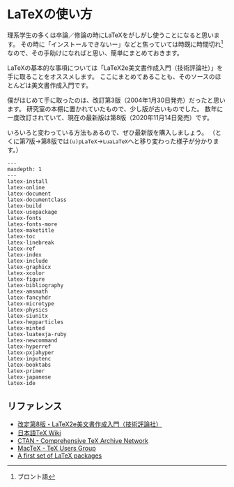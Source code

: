 # LaTeXの使い方

理系学生の多くは卒論／修論の時にLaTeXをがしがし使うことになると思います。
その時に「インストールできないー」などと焦っていては時既に時間切れ[^bronto]
なので、その手助けになればと思い、簡単にまとめておきます。

[^bronto]: ブロント語

LaTeXの基本的な事項については「LaTeX2e美文書作成入門（技術評論社）」を
手に取ることをオススメします。
ここにまとめてあることも、そのソースのほとんどは美文書作成入門です。

僕がはじめて手に取ったのは、改訂第3版（2004年1月30日発売）だったと思います。
研究室の本棚に置かれていたもので、少し版が古いものでした。
数年に一度改訂されていて、現在の最新版は第8版（2020年11月14日発売）です。

いろいろと変わっている方法もあるので、ぜひ最新版を購入しましょう。
（とくに第7版→第8版では``(u)pLaTeX``→``LuaLaTeX``へと移り変わった様子が分かります。）

```{toctree}
---
maxdepth: 1
---
latex-install
latex-online
latex-document
latex-documentclass
latex-build
latex-usepackage
latex-fonts
latex-fonts-more
latex-maketitle
latex-toc
latex-linebreak
latex-ref
latex-index
latex-include
latex-graphicx
latex-xcolor
latex-figure
latex-bibliography
latex-amsmath
latex-fancyhdr
latex-microtype
latex-physics
latex-siunitx
latex-hepparticles
latex-minted
latex-luatexja-ruby
latex-newcommand
latex-hyperref
latex-pxjahyper
latex-inputenc
latex-booktabs
latex-primer
latex-japanese
latex-ide
```

## リファレンス

- [改定第8版・LaTeX2e美文書作成入門（技術評論社）](https://gihyo.jp/book/2020/978-4-297-11712-2)
- [日本語TeX Wiki](https://texwiki.texjp.org)
- [CTAN - Comprehensive TeX Archive Network](https://ctan.org/)
- [MacTeX - TeX Users Group](https://tug.org/mactex/)
- [A first set of LaTeX packages](https://tug.org/TUGboat/tb41-2/tb128heff-packages.pdf)
